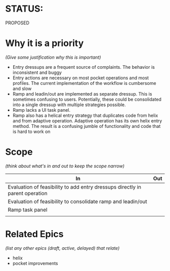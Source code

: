 # STATUS:
PROPOSED

# Why it is a priority

*(Give some justification why this is important)*
- Entry dressups are a frequent source of complaints.  The behavior is inconsistent and buggy
- Entry actions are necessary on most pocket operations and most profiles.  The current implementation of the workflow is cumbersome and slow
- Ramp and leadin/out are implemented as separate dressup. This is sometimes confusing to users.  Potentially,  these could be consolidated into a single dressup with multiple strategies possible.
- Ramp lacks a UI task panel.
- Ramp also has a helical entry strategy that duplicates code from helix and from adaptive operation.  Adaptive operation has its own helix entry method.  The result is a confusing jumble of functionality and code that is hard to work on
# Scope

*(think about what's in and out to keep the scope narrow)*

| In                                                                           | Out |
| ---------------------------------------------------------------------------- | --- |
| Evaluation of feasibility to add entry dressups directly in parent operation |     |
| Evaluation of feasibility to consolidate ramp and leadin/out                 |     |
| Ramp task panel                                                              |     |
|                                                                              |     |

# Related Epics
*(list any other epics (draft, active, delayed) that relate)*
- helix
- pocket improvements
